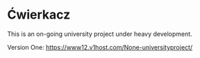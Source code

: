 ﻿Ćwierkacz
===========

This is an on-going university project under heavy development.


Version One: https://www12.v1host.com/None-universityproject/
